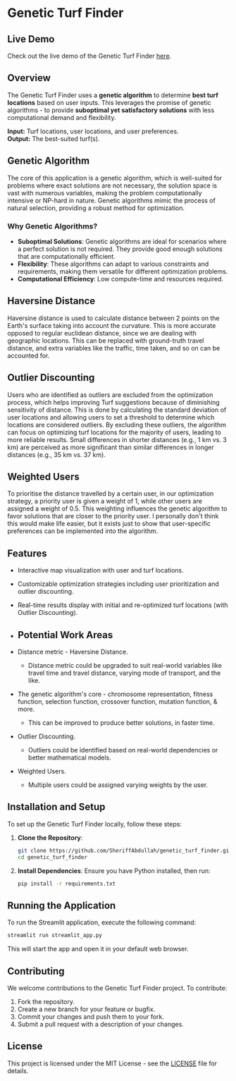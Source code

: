 # Genetic Turf Finder

## Live Demo
Check out the live demo of the Genetic Turf Finder [here](https://your-live-demo-url.com).

## Overview
The Genetic Turf Finder uses a **genetic algorithm** to determine **best turf locations** based on user inputs. This leverages the promise of genetic algorithms - to provide **suboptimal yet satisfactory solutions** with less computational demand and flexibility.

**Input:** Turf locations, user locations, and user preferences.  
**Output:** The best-suited turf(s).

## Genetic Algorithm
The core of this application is a genetic algorithm, which is well-suited for problems where exact solutions are not necessary, the solution space is vast with numerous variables, making the problem computationally intensive or NP-hard in nature. Genetic algorithms mimic the process of natural selection, providing a robust method for optimization.

### Why Genetic Algorithms?
- **Suboptimal Solutions**: Genetic algorithms are ideal for scenarios where a perfect solution is not required. They provide good enough solutions that are computationally efficient.
- **Flexibility**: These algorithms can adapt to various constraints and requirements, making them versatile for different optimization problems.
- **Computational Efficiency**: Low compute-time and resources required.

## Haversine Distance
Haversine distance is used to calculate distance between 2 points on the Earth's surface taking into account the curvature. This is more accurate opposed to regular euclidean distance, since we are dealing with geographic locations. This can be replaced with ground-truth travel distance, and extra variables like the traffic, time taken, and so on can be accounted for. 

## Outlier Discounting
Users who are identified as outliers are excluded from the optimization process, which helps improving Turf suggestions because of diminishing sensitivity of distance. This is done by calculating the standard deviation of user locations and allowing users to set a threshold to determine which locations are considered outliers. By excluding these outliers, the algorithm can focus on optimizing turf locations for the majority of users, leading to more reliable results. Small differences in shorter distances (e.g., 1 km vs. 3 km) are perceived as more significant than similar differences in longer distances (e.g., 35 km vs. 37 km).

## Weighted Users
To prioritise the distance travelled by a certain user, in our optimization strategy, a priority user is given a weight of 1, while other users are assigned a weight of 0.5. This weighting influences the genetic algorithm to favor solutions that are closer to the priority user. I personally don't think this would make life easier, but it exists just to show that user-specific preferences can be implemented into the algorithm.

## Features
- Interactive map visualization with user and turf locations.
- Customizable optimization strategies including user prioritization and outlier discounting.
- Real-time results display with initial and re-optimized turf locations (with Outlier Discounting).

- ## Potential Work Areas
- Distance metric - Haversine Distance.
  - Distance metric could be upgraded to suit real-world variables like travel time and travel distance, varying mode of transport, and the like.
- The genetic algorithm's core - chromosome representation, fitness function, selection function, crossover function, mutation function, & more.
  - This can be improved to produce better solutions, in faster time.
- Outlier Discounting.
  - Outliers could be identified based on real-world dependencies or better mathematical models.
- Weighted Users.
  - Multiple users could be assigned varying weights by the user. 

## Installation and Setup
To set up the Genetic Turf Finder locally, follow these steps:

1. **Clone the Repository**:
   ```bash
   git clone https://github.com/SheriffAbdullah/genetic_turf_finder.git
   cd genetic_turf_finder
   ```

2. **Install Dependencies**:
   Ensure you have Python installed, then run:
   ```bash
   pip install -r requirements.txt
   ```

## Running the Application
To run the Streamlit application, execute the following command:
```bash
streamlit run streamlit_app.py
```
This will start the app and open it in your default web browser.

## Contributing
We welcome contributions to the Genetic Turf Finder project. To contribute:

1. Fork the repository.
2. Create a new branch for your feature or bugfix.
3. Commit your changes and push them to your fork.
4. Submit a pull request with a description of your changes.

## License
This project is licensed under the MIT License - see the [LICENSE](LICENSE) file for details.
